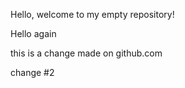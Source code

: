 Hello, welcome to my empty repository!

Hello again

this is a change made on github.com

change #2
